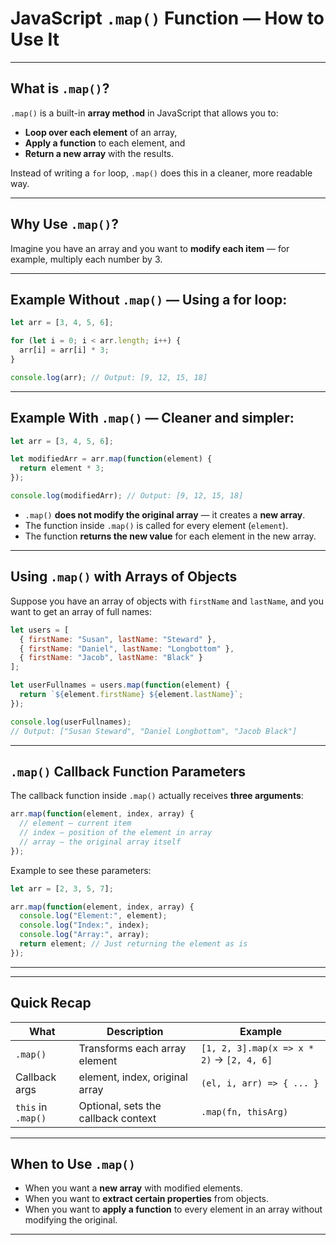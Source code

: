 
# **JavaScript `.map()` Function — How to Use It**

---

## What is `.map()`?

`.map()` is a built-in **array method** in JavaScript that allows you to:

* **Loop over each element** of an array,
* **Apply a function** to each element, and
* **Return a new array** with the results.

Instead of writing a `for` loop, `.map()` does this in a cleaner, more readable way.

---

## Why Use `.map()`?

Imagine you have an array and you want to **modify each item** — for example, multiply each number by 3.

---

## Example Without `.map()` — Using a for loop:

```javascript
let arr = [3, 4, 5, 6];

for (let i = 0; i < arr.length; i++) {
  arr[i] = arr[i] * 3;
}

console.log(arr); // Output: [9, 12, 15, 18]
```

---

## Example With `.map()` — Cleaner and simpler:

```javascript
let arr = [3, 4, 5, 6];

let modifiedArr = arr.map(function(element) {
  return element * 3;
});

console.log(modifiedArr); // Output: [9, 12, 15, 18]
```

* `.map()` **does not modify the original array** — it creates a **new array**.
* The function inside `.map()` is called for every element (`element`).
* The function **returns the new value** for each element in the new array.

---

## Using `.map()` with Arrays of Objects

Suppose you have an array of objects with `firstName` and `lastName`, and you want to get an array of full names:

```javascript
let users = [
  { firstName: "Susan", lastName: "Steward" },
  { firstName: "Daniel", lastName: "Longbottom" },
  { firstName: "Jacob", lastName: "Black" }
];

let userFullnames = users.map(function(element) {
  return `${element.firstName} ${element.lastName}`;
});

console.log(userFullnames);
// Output: ["Susan Steward", "Daniel Longbottom", "Jacob Black"]
```

---

## `.map()` Callback Function Parameters

The callback function inside `.map()` actually receives **three arguments**:

```javascript
arr.map(function(element, index, array) {
  // element — current item
  // index — position of the element in array
  // array — the original array itself
});
```

Example to see these parameters:

```javascript
let arr = [2, 3, 5, 7];

arr.map(function(element, index, array) {
  console.log("Element:", element);
  console.log("Index:", index);
  console.log("Array:", array);
  return element; // Just returning the element as is
});
```

---



---

## Quick Recap

| What               | Description                         | Example                                   |
| ------------------ | ----------------------------------- | ----------------------------------------- |
| `.map()`           | Transforms each array element       | `[1, 2, 3].map(x => x * 2)` → `[2, 4, 6]` |
| Callback args      | element, index, original array      | `(el, i, arr) => { ... }`                 |
| `this` in `.map()` | Optional, sets the callback context | `.map(fn, thisArg)`                       |

---

## When to Use `.map()`

* When you want a **new array** with modified elements.
* When you want to **extract certain properties** from objects.
* When you want to **apply a function** to every element in an array without modifying the original.

---
